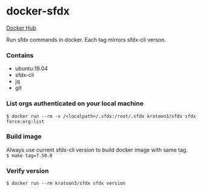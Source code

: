 # docker-sfdx

[Docker Hub](https://hub.docker.com/repository/docker/kratoon3/sfdx)

Run sfdx commands in docker.
Each tag mirrors sfdx-cli verson.

### Contains
* ubuntu:19.04
* sfdx-cli
* jq
* git

### List orgs authenticated on your local machine
`$ docker run --rm -v /<localpath>/.sfdx:/root/.sfdx kratoon3/sfdx sfdx force:org:list`

### Build image
Always use current sfdx-cli version to build docker image with same tag.  
`$ make tag=7.50.0` 

### Verify version
`$ docker run --rm kratoon3/sfdx sfdx version`

